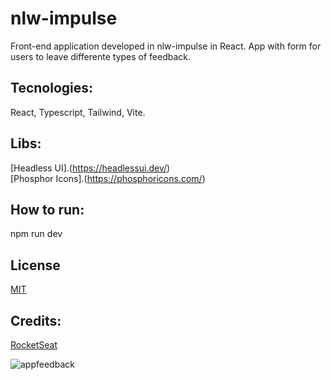 # nlw-impulse
Front-end application developed in nlw-impulse in React.
App with form for users to leave differente types of feedback.
## Tecnologies:
React, Typescript, Tailwind, Vite.
## Libs: 
[Headless UI].(https://headlessui.dev/)  
[Phosphor Icons].(https://phosphoricons.com/)
## How to run: 
npm run dev
## License
[MIT](https://choosealicense.com/licenses/mit/)
## Credits: 
[RocketSeat](https://www.rocketseat.com.br/)


![appfeedback](https://user-images.githubusercontent.com/70540159/167299811-c982c8a7-1bcf-4edf-80b9-74811644ad2f.png)
